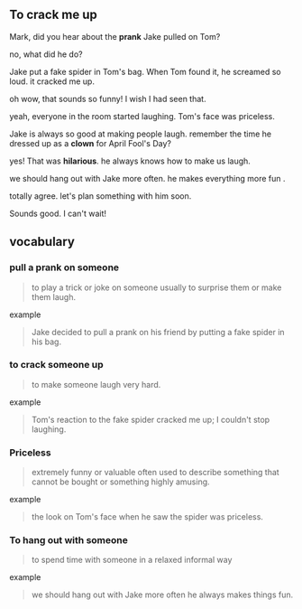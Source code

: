 ## To crack me up 

Mark, did you hear about the **prank** Jake pulled on Tom?

no, what did he do?

Jake put a fake spider in Tom's bag. When Tom found it, he screamed so loud. it cracked me up.

oh wow, that sounds so funny! I wish I had seen that.

yeah, everyone in the room started laughing. Tom's face was priceless.

Jake is always so good at making people laugh. remember the time he dressed up as a **clown** for April Fool's Day?

yes! That was **hilarious**. he always knows how to make us laugh. 

we should hang out with Jake more often. he makes everything more fun .

totally agree. let's plan something with him soon.

Sounds good. I can't wait! 

## vocabulary 

### pull a prank on someone

> to play a trick or joke on someone usually to surprise them or make
> them laugh.

example 

> Jake decided to pull a prank on his friend by putting a fake spider in his bag.

### to crack someone up

> to make someone laugh very hard.

example 

> Tom's reaction to the fake spider cracked me up; I couldn't stop laughing.

### Priceless

> extremely funny or valuable often used to describe something that
> cannot be bought or something highly amusing.

example

> the look on Tom's face when he saw the spider was priceless.

### To hang out with someone

>  to spend time with someone in a relaxed informal way

example

> we should hang out with Jake more often he always makes things fun.
